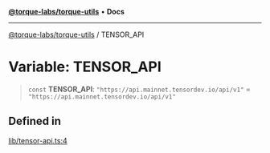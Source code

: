 [**@torque-labs/torque-utils**](../README.md) • **Docs**

***

[@torque-labs/torque-utils](../README.md) / TENSOR\_API

# Variable: TENSOR\_API

> `const` **TENSOR\_API**: `"https://api.mainnet.tensordev.io/api/v1"` = `"https://api.mainnet.tensordev.io/api/v1"`

## Defined in

[lib/tensor-api.ts:4](https://github.com/torque-labs/torque-utils/blob/a612e615fa21888d00ebb7bf70f9910fab4be80a/lib/tensor-api.ts#L4)
